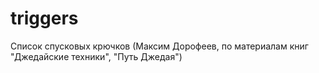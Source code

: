 # triggers
Список спусковых крючков (Максим Дорофеев,  по материалам книг "Джедайские техники", "Путь Джедая")
